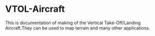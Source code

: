 # VTOL-Aircraft
This is documentation of making of the Vertical Take-Off/Landing Aircraft.They can be used to map terrain and many other applications.

